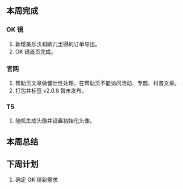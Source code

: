 ## 本周完成

### OK 镜

1. 新增美乐沃和欧几里得的订单导出。
2. OK 镜首页完成。

### 官网

1. 帮助页文章做健壮性处理，在帮助页不能访问活动、专题、科普文章。
2. 打包并标签 v2.0.6 暂未发布。

### T5

1. 随机生成头像并设置初始化头像。

## 本周总结

## 下周计划

1. 确定 OK 镜新需求
